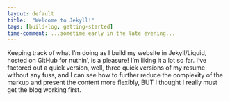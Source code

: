 ```yaml
---
layout: default
title:  "Welcome to Jekyll!"
tags: [build-log, getting-started]
time-comment: ...sometime early in the late evening...
---
```


Keeping track of what I’m doing as I build my website in Jekyll/Liquid, hosted on GitHub for nuthin’, is a pleasure!
I’m liking it a lot so far.
I’ve factored out a quick version, well, three quick versions of my resume without any fuss, and I can see how to further reduce the complexity of the markup and present the content more flexibly, BUT I thought I really must get the blog working first.
